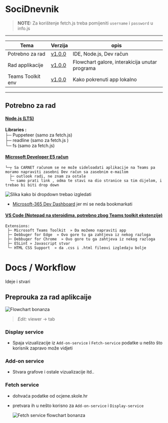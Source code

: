 # SociDnevnik

> **NOTE:** Za korištenje fetch.js treba pomijeniti `username` i `password` u info.js

- - - -
 Tema              | Verzija                                | opis
------             | ------                                 | -----
 Potrebno za rad   | [v1.0.0](#potrebno-za-rad)             | IDE, Node.js, Dev račun
 Rad applikacije   | [v1.0.0](#preprouka-za-rad-aplikcaije) | Flowchart galore, interakicija unutar programa
 Teams Toolkit env | [v1.0.0](https://github.com/Bepino/SociDnevnik/tree/main/Docs) | Kako pokrenuti app lokalno

- - - -
## Potrebno za rad 

#### [Node.js (LTS)](https://nodejs.org/en/download/)

   **Libraries :**\
       ├─ Puppeteer (samo za fetch.js) \
       ├─ readline (samo za fetch.js ) \
       └─ fs (samo za fetch.js)

#### [Microsoft Developer E5 račun](https://docs.microsoft.com/en-us/microsoftteams/platform/build-your-first-app/build-first-app-overview#set-up-your-development-account)
    └─┬ Sa CARNET računom se ne može sideloadati aplikacije na Teams pa moramo napraviti zasebni Dev račun sa zasebnim e-mailom 
      ├─ outlook radi, ne znam za ostale
      └─ samo prati link , odma te stavi na dio stranice sa tim dijelom, i trebao bi biti drop down
      
![Slika kako bi dropdown trebao izgledati](https://imgur.com/LagiYU6.png "Izgled drop downa")
- [Microsoft-365 Dev Dashboard](https://developer.microsoft.com/en-us/microsoft-365/profile/) jer mi se neda bookmarkati
    

#### [VS Code (Notepad na steroidima, potrebno zbog Teams toolkit ekstenzije)](https://code.visualstudio.com) 

    Extensions:
     ├─ Microsoft Teams Toolkit  » Da možemo napraviti app
     ├─ Debbuger for Edge  » Ovo gore tu ga zahtjeva iz nekog razloga
     ├─ Debbuger for Chrome  » Ovo gore tu ga zahtjeva iz nekog razloga
     ├─ ESLint » Javascript stvar
     └─ HTML CSS Support  » da .css i .html fileovi izgledaju bolje 

# Docs / Workflow 

Ideje i stvari 

## Preprouka za rad aplikcaije 

![Flowchart bonanza](https://imgur.com/AZXCa8x.png "Wow!!!")    

> *Edit:* viewer -> tab 

### Display service
-   Spaja vizualizacije iz `Add-on-service` i `Fetch-service` podatke u nešto što korisnik zapravo može vidjeti

### Add-on service
-   Stvara grafove i ostale vizualizacije itd..

### Fetch service
-   dohvaća podatke od ocjene.skole.hr
-   pretvara ih u nešto korisno za `Add-on-service` i `Display-service`

    ![Fetch service flowchart bonanza](https://imgur.com/y7j01A8.png "Nice!!! very wow!!! :(")


